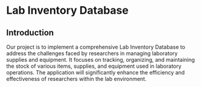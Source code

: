# Lab Inventory Database

## Introduction

Our project is to implement a comprehensive Lab Inventory Database to address the challenges
faced by researchers in managing laboratory supplies and equipment. It focuses on tracking,
organizing, and maintaining the stock of various items, supplies, and equipment used in
laboratory operations. The application will significantly enhance the efficiency and effectiveness
of researchers within the lab environment.
